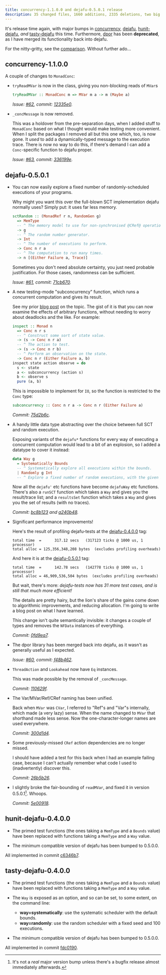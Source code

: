 ```yaml
---
title: concurrency-1.1.0.0 and dejafu-0.5.0.1 release
description: 35 changed files, 1660 additions, 2335 deletions, two big new features.
---
```


It's release time again, with major bumps in [concurrency][], [dejafu][], [hunit-dejafu][],
*and* [tasty-dejafu][] this time. Furthermore, [dpor][] has been **deprecated**, as I have merged
its functionality back into dejafu.

For the nitty-gritty, see the [comparison][]. Without further ado...

## concurrency-1.1.0.0

A couple of changes to `MonadConc`:

- `tryReadMVar` is now in the class, giving you non-blocking reads of `MVar`s

    ```haskell
    tryReadMVar :: MonadConc m => MVar m a -> m (Maybe a)
    ```

    *Issue: [#62][], commit: [12335e0][].*

- `_concMessage` is now removed.

    This was a holdover from the pre-separation days, when I added stuff to `MonadConc` based on
    what I thought would make testing more convenient. When I split the packages I removed all but
    this one which, too, is now gone. It *used* to add a dynamically-typed message to the execution
    trace. There is now no way to do this, if there's demand I can add a `Conc`-specific function to
    dejafu proper.

    *Issue: [#63][], commit: [336199e][].*

## dejafu-0.5.0.1

- You can now easily explore a fixed number of randomly-scheduled executions of your programs.

    Why might you want this over the full-blown SCT implementation dejafu normally uses? Simply put:
    it uses far less memory.

    ```haskell
    sctRandom :: (MonadRef r n, RandomGen g)
      => MemType
      -- ^ The memory model to use for non-synchronised @CRef@ operations.
      -> g
      -- ^ The random number generator.
      -> Int
      -- ^ The number of executions to perform.
      -> Conc n r a
      -- ^ The computation to run many times.
      -> n [(Either Failure a, Trace)]
    ```

    Sometimes you don't need absolute certainty, you just need probable justification. For those
    cases, randomness can be sufficient.

    *Issue: [#61][], commit: [71cb670][].*

- A new testing-mode "subconcurrency" function, which runs a concurrent computation and gives its
  result.

    See my prior [blog post][subc] on the topic. The gist of it is that you can now examine the
    effects of arbitrary functions, without needing to worry about deadlocks and the like. For
    example:

    ```haskell
    inspect :: Monad n
      => Conc n r s
      -- ^ Construct some sort of state value.
      -> (s -> Conc n r a)
      -- ^ The action to test.
      -> (s -> Conc n r b)
      -- ^ Perform an observation on the state.
      -> Conc n r (Either Failure a, b)
    inspect state action observe = do
      s <- state
      a <- subconcurrency (action s)
      b <- observe s
      pure (a, b)
    ```

    This is impossible to implement for `IO`, so the function is restricted to the `Conc` type:

    ```haskell
    subconcurrency :: Conc n r a -> Conc n r (Either Failure a)
    ```

    *Commit: [75d2b6c][].*

- A handy little data type abstracting over the choice between full SCT and random execution.

    Exposing variants of the `dejafu*` functions for every way of executing a concurrent computation
    would lead to a bit of an explosion, so I added a datatype to cover it instead:

    ```haskell
    data Way g
      = Systematically Bounds
      -- ^ Systematically explore all executions within the bounds.
      | Randomly g Int
      -- ^ Explore a fixed number of random executions, with the given PRNG.
    ```

    Now all the `dejafu'` etc functions have become `dejafuWay` etc functions. There's also a
    `runSCT` function which takes a `Way` and gives you the result/trace list; and a `resultsSet`
    function which takes a `Way` and gives you the set of results (with no traces).

    *Commit: [bc8b123][] and [a240b48][].*

- Significant performance improvements!

    Here's the result of profiling dejafu-tests at the [dejafu-0.4.0.0][0.4] tag:

    ```
    total time  =      317.12 secs   (317123 ticks @ 1000 us, 1 processor)
    total alloc = 125,356,348,208 bytes  (excludes profiling overheads)
    ```

    And here it is at the [dejafu-0.5.0.1][0.5] tag:

    ```
    total time  =      142.78 secs   (142778 ticks @ 1000 us, 1 processor)
    total alloc = 46,909,536,504 bytes  (excludes profiling overheads)
    ```

    But wait, there's more: *dejafu-tests now has 31 more test cases, and is still that much more
    efficient!*

    The details are pretty hairy, but the lion's share of the gains come down to algorithmic
    improvements, and reducing allocation. I'm going to write a blog post on what I have learned.

    This change isn't quite semantically invisible: it changes a couple of types and removes the
    `NFData` instances of everything.

    *Commit: [0fd9ea7][].*

- The dpor library has been merged back into dejafu, as it wasn't as generally useful as I expected.

    *Issue: [#60][], commit: [f48b462][].*

- `ThreadAction` and `Lookahead` now have `Eq` instances.

    This was made possible by the removal of `_concMessage`.

    *Commit: [110629f][].*

- The Var/MVar/Ref/CRef naming has been unified.

    Back when `MVar` was `CVar`, I referred to "Ref"s and "Var"s internally, which made (a very
    lazy) sense. When the name changed to `MVar` that shorthand made less sense. Now the
    one-character-longer names are used everywhere.

    *Commit: [300d1d4][].*

- Some previously-missed `CRef` action dependencies are no longer missed.

    I should have added a test for this back when I had an example failing case, because I can't
    actually remember what code I used to (inadvertently) discover this.

    *Commit: [26b5b26][].*

- I slightly broke the fair-bounding of `readMVar`, and fixed it in version 0.5.0.1[^1]. Whoops.

    *Commit: [5e00918][].*

[^1]: It's not a *real* major version bump unless there's a bugfix release almost immediately
    afterwards.

## hunit-dejafu-0.4.0.0

- The primed test functions (the ones taking a `MemType` and a `Bounds` value) have been replaced
  with functions taking a `MemType` and a `Way` value.

- The minimum compatible version of dejafu has been bumped to 0.5.0.0.

All implemented in commit [c6346b7][].

## tasty-dejafu-0.4.0.0

- The primed test functions (the ones taking a `MemType` and a `Bounds` value) have been replaced
  with functions taking a `MemType` and a `Way` value.

- The `Way` is exposed as an option, and so can be set, to some extent, on the command line:

    - **way=systematically**: use the systematic scheduler with the default bounds.
    - **way=randomly**: use the random scheduler with a fixed seed and 100 executions.

- The minimum compatible version of dejafu has been bumped to 0.5.0.0.

All implemented in commit [fdc0190][].

[concurrency]: http://hackage.haskell.org/package/concurrency
[dejafu]: http://hackage.haskell.org/package/dejafu
[hunit-dejafu]: http://hackage.haskell.org/package/hunit-dejafu
[tasty-dejafu]: http://hackage.haskell.org/package/tasty-dejafu
[dpor]: http://hackage.haskell.org/package/dpor
[comparison]: https://github.com/barrucadu/dejafu/compare/dejafu-0.4.0.0...dejafu-0.5.0.1
[0.5]: https://github.com/barrucadu/dejafu/releases/tag/dejafu-0.5.0.1
[0.4]: https://github.com/barrucadu/dejafu/releases/tag/dejafu-0.4.0.0
[subc]: https://www.barrucadu.co.uk/posts/2017-02-02-subconcurrency.html
[0fd9ea7]: https://github.com/barrucadu/dejafu/commit/0fd9ea7613697a2a4e7ac79f0abded7116bdf20f
[110629f]: https://github.com/barrucadu/dejafu/commit/110629f35356a35db349bd3effd94e2eca8bb85d
[12335e0]: https://github.com/barrucadu/dejafu/commit/12335e0090d9c079a6f397dc1371bd284d7f55bf
[26b5b26]: https://github.com/barrucadu/dejafu/commit/26b5b26900dc8110cdf339e1c0fcd95c2ebdd5d5
[300d1d4]: https://github.com/barrucadu/dejafu/commit/300d1d462a3a0836599fd3db969d231ce65b591b
[336199e]: https://github.com/barrucadu/dejafu/commit/336199e75b4bf11060266a3f1deef6ca65ba8b10
[5e00918]: https://github.com/barrucadu/dejafu/commit/5e00918e571c5a3fc17b4857c144466bbcaa1b07
[71cb670]: https://github.com/barrucadu/dejafu/commit/71cb67008320366adc55442ceac68a72d3852a9a
[75d2b6c]: https://github.com/barrucadu/dejafu/commit/75d2b6ca73d7196af10df8c697513d2e35c859b9
[a240b48]: https://github.com/barrucadu/dejafu/commit/a240b48d1f5af8cddee12b3af9265c03089e068a
[bc8b123]: https://github.com/barrucadu/dejafu/commit/bc8b123cddae49d8b23e86c006acd40599f805e5
[c6346b7]: https://github.com/barrucadu/dejafu/commit/c6346b7104cd46951ba23f4159bf7b0376bcfa78
[f48b462]: https://github.com/barrucadu/dejafu/commit/f48b462a071f49f0ae179a1668b4c841536017d6
[fdc0190]: https://github.com/barrucadu/dejafu/commit/fdc0190d254832ccf77c78e8b199f2baa4d15e8d
[#63]: https://github.com/barrucadu/dejafu/issues/63
[#62]: https://github.com/barrucadu/dejafu/issues/62
[#61]: https://github.com/barrucadu/dejafu/issues/61
[#60]: https://github.com/barrucadu/dejafu/pull/60
